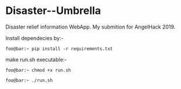 # Disaster--Umbrella
Disaster relief information WebApp. My submition for AngelHack 2019.

Install dependecies by:-

`foo@bar:~ pip install -r requirements.txt`

make run.sh executable:-

`foo@bar:~ chmod +x run.sh`

`foo@bar:~ ./run.sh`
 
